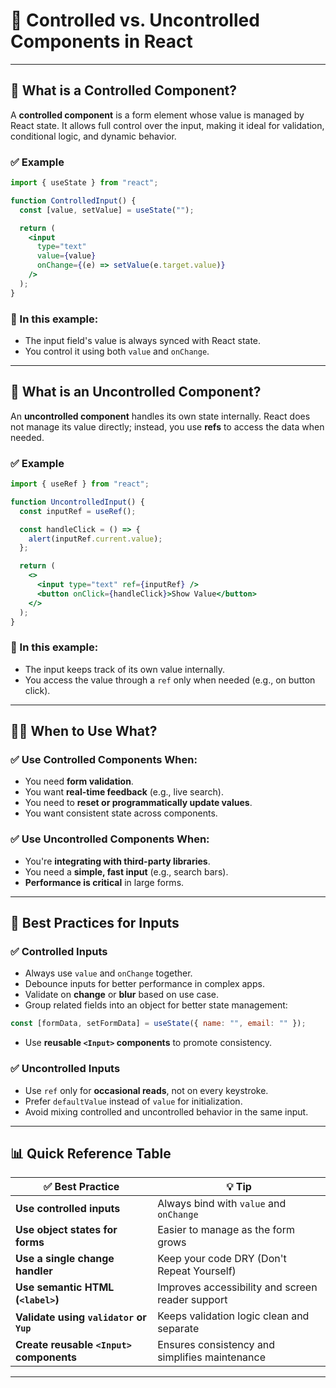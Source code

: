 # 🧩 Controlled vs. Uncontrolled Components in React

---

## 🧩 What is a Controlled Component?

A **controlled component** is a form element whose value is managed by React state. It allows full control over the input, making it ideal for validation, conditional logic, and dynamic behavior.

### ✅ Example

```jsx
import { useState } from "react";

function ControlledInput() {
  const [value, setValue] = useState("");

  return (
    <input
      type="text"
      value={value}
      onChange={(e) => setValue(e.target.value)}
    />
  );
}
```

### 📌 In this example:

- The input field's value is always synced with React state.
- You control it using both `value` and `onChange`.

---

## 🧩 What is an Uncontrolled Component?

An **uncontrolled component** handles its own state internally. React does not manage its value directly; instead, you use **refs** to access the data when needed.

### ✅ Example

```jsx
import { useRef } from "react";

function UncontrolledInput() {
  const inputRef = useRef();

  const handleClick = () => {
    alert(inputRef.current.value);
  };

  return (
    <>
      <input type="text" ref={inputRef} />
      <button onClick={handleClick}>Show Value</button>
    </>
  );
}
```

### 📌 In this example:

- The input keeps track of its own value internally.
- You access the value through a `ref` only when needed (e.g., on button click).

---

## 🧑‍🏫 When to Use What?

### ✅ Use Controlled Components When:

- You need **form validation**.
- You want **real-time feedback** (e.g., live search).
- You need to **reset or programmatically update values**.
- You want consistent state across components.

### ✅ Use Uncontrolled Components When:

- You're **integrating with third-party libraries**.
- You need a **simple, fast input** (e.g., search bars).
- **Performance is critical** in large forms.

---

## 🧼 Best Practices for Inputs

### ✅ Controlled Inputs

- Always use `value` and `onChange` together.
- Debounce inputs for better performance in complex apps.
- Validate on **change** or **blur** based on use case.
- Group related fields into an object for better state management:

```jsx
const [formData, setFormData] = useState({ name: "", email: "" });
```

- Use **reusable `<Input>` components** to promote consistency.

### ✅ Uncontrolled Inputs

- Use `ref` only for **occasional reads**, not on every keystroke.
- Prefer `defaultValue` instead of `value` for initialization.
- Avoid mixing controlled and uncontrolled behavior in the same input.

---

## 📊 Quick Reference Table

| ✅ **Best Practice**                     | 💡 **Tip**                                       |
| ---------------------------------------- | ------------------------------------------------ |
| **Use controlled inputs**                | Always bind with `value` and `onChange`          |
| **Use object states for forms**          | Easier to manage as the form grows               |
| **Use a single change handler**          | Keep your code DRY (Don't Repeat Yourself)       |
| **Use semantic HTML (`<label>`)**        | Improves accessibility and screen reader support |
| **Validate using `validator` or `Yup`**  | Keeps validation logic clean and separate        |
| **Create reusable `<Input>` components** | Ensures consistency and simplifies maintenance   |

---
